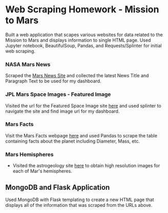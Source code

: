# Web Scraping Homework - Mission to Mars

Built a web application that scapes various websites for data related to the Mission to Mars and displays information to single HTML page. Used Jupyter notebook, BeautifulSoup, Pandas, and Requests/Splinter for initial web scraping.


### NASA Mars News

Scraped the [Mars News Site](https://redplanetscience.com/) and collected the latest News Title and Paragraph Text to be used for my dashboard.

### JPL Mars Space Images - Featured Image

Visited the url for the Featured Space Image site [here](https://spaceimages-mars.com) and used splinter to navigate the site and find image url for my dashboard.


### Mars Facts

Visit the Mars Facts webpage [here](https://galaxyfacts-mars.com) and used Pandas to scrape the table containing facts about the planet including Diameter, Mass, etc.


### Mars Hemispheres

* Visited the astrogeology site [here](https://marshemispheres.com/) to obtain high resolution images for each of Mar's hemispheres.



## MongoDB and Flask Application

Used MongoDB with Flask templating to create a new HTML page that displays all of the information that was scraped from the URLs above.




